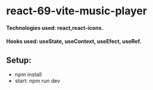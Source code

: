 # react-69-vite-music-player

#### Technologies used: react,react-icons.
#### Hooks used: useState, useContext, useEfect, useRef.
## Setup:
* npm install
* start: npm run dev
